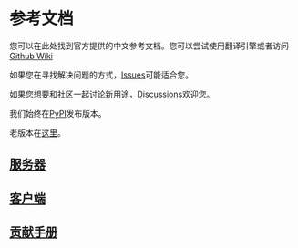 # 参考文档

您可以在此处找到官方提供的中文参考文档。您可以尝试使用翻译引擎或者访问[Github Wiki](https://github.com/ECSDevs/SyncFile/wiki)

如果您在寻找解决问题的方式，[Issues](https://github.com/ECSDevs/SyncFile/issues)可能适合您。

如果您想要和社区一起讨论新用途，[Discussions](https://github.com/ECSDevs/SyncFile/discussions)欢迎您。

我们始终在[PyPI](https://pypi.org/project/syncfile/)发布版本。

老版本在[这里](https://pypi.org/project/mcsmt/)。

## [服务器](./server_config.md)

## [客户端](./client_config.md)

## [贡献手册]()